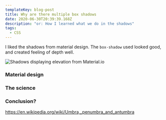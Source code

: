 ```yaml
---
templateKey: blog-post
title: Why are there multiple box shadows
date: 2020-06-30T20:39:39.168Z
description: "or: How I learned what we do in the shadows"
tags:
  - CSS
---
```

I liked the shadows from material design. The `box-shadow` used looked good, and created feeling of depth well.

![Shadows displaying elevation from Material.io](https://res.cloudinary.com/lazydayed/image/upload/v1593549894/blog/unnamed.png)


### Material design

### The science

### Conclusion?

https://en.wikipedia.org/wiki/Umbra,_penumbra_and_antumbra